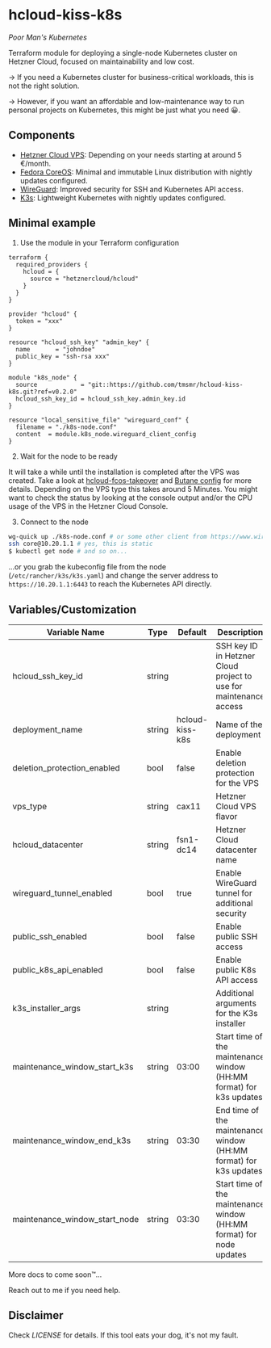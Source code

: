 # hcloud-kiss-k8s

*Poor Man's Kubernetes*

Terraform module for deploying a single-node Kubernetes cluster on Hetzner Cloud, focused on maintainability and low
cost.

→ If you need a Kubernetes cluster for business-critical workloads, this is not the right solution.

→ However, if you want an affordable and low-maintenance way to run personal projects on Kubernetes, this might be just
what you need 😀.

## Components

- [Hetzner Cloud VPS](https://www.hetzner.com/cloud): Depending on your needs starting at around 5 €/month.
- [Fedora CoreOS](https://getfedora.org/en/coreos/): Minimal and immutable Linux distribution with nightly updates
  configured.
- [WireGuard](https://www.wireguard.com/): Improved security for SSH and Kubernetes API access.
- [K3s](https://k3s.io/): Lightweight Kubernetes with nightly updates configured.

## Minimal example

1. Use the module in your Terraform configuration

```hcl
terraform {
  required_providers {
    hcloud = {
      source = "hetznercloud/hcloud"
    }
  }
}

provider "hcloud" {
  token = "xxx"
}

resource "hcloud_ssh_key" "admin_key" {
  name       = "johndoe"
  public_key = "ssh-rsa xxx"
}

module "k8s_node" {
  source            = "git::https://github.com/tmsmr/hcloud-kiss-k8s.git?ref=v0.2.0"
  hcloud_ssh_key_id = hcloud_ssh_key.admin_key.id
}

resource "local_sensitive_file" "wireguard_conf" {
  filename = "./k8s-node.conf"
  content  = module.k8s_node.wireguard_client_config
}
```

2. Wait for the node to be ready

It will take a while until the installation is completed after the VPS was created.
Take a look at [hcloud-fcos-takeover](https://github.com/tmsmr/hcloud-fcos-takeover)
and [Butane config](./tpl/node.butane) for more details.
Depending on the VPS type this takes around 5 Minutes.
You might want to check the status by looking at the console output and/or the CPU usage of the VPS in the Hetzner Cloud
Console.

3. Connect to the node

```bash
wg-quick up ./k8s-node.conf # or some other client from https://www.wireguard.com/install/
ssh core@10.20.1.1 # yes, this is static
$ kubectl get node # and so on...
```

...or you grab the kubeconfig file from the node (`/etc/rancher/k3s/k3s.yaml`) and change the server address to
`https://10.20.1.1:6443` to reach the Kubernetes API directly.

## Variables/Customization

| Variable Name                 | Type   | Default         | Description                                                          |
|-------------------------------|--------|-----------------|----------------------------------------------------------------------|
| hcloud_ssh_key_id             | string |                 | SSH key ID in Hetzner Cloud project to use for maintenance access    |
| deployment_name               | string | hcloud-kiss-k8s | Name of the deployment                                               |
| deletion_protection_enabled   | bool   | false           | Enable deletion protection for the VPS                               |
| vps_type                      | string | cax11           | Hetzner Cloud VPS flavor                                             |
| hcloud_datacenter             | string | fsn1-dc14       | Hetzner Cloud datacenter name                                        |
| wireguard_tunnel_enabled      | bool   | true            | Enable WireGuard tunnel for additional security                      |
| public_ssh_enabled            | bool   | false           | Enable public SSH access                                             |
| public_k8s_api_enabled        | bool   | false           | Enable public K8s API access                                         |
| k3s_installer_args            | string |                 | Additional arguments for the K3s installer                           |
| maintenance_window_start_k3s  | string | 03:00           | Start time of the maintenance window (HH:MM format) for k3s updates  |
| maintenance_window_end_k3s    | string | 03:30           | End time of the maintenance window (HH:MM format) for k3s updates    |
| maintenance_window_start_node | string | 03:30           | Start time of the maintenance window (HH:MM format) for node updates |

More docs to come soon™...

Reach out to me if you need help.

## Disclaimer
Check *LICENSE* for details. If this tool eats your dog, it's not my fault.
